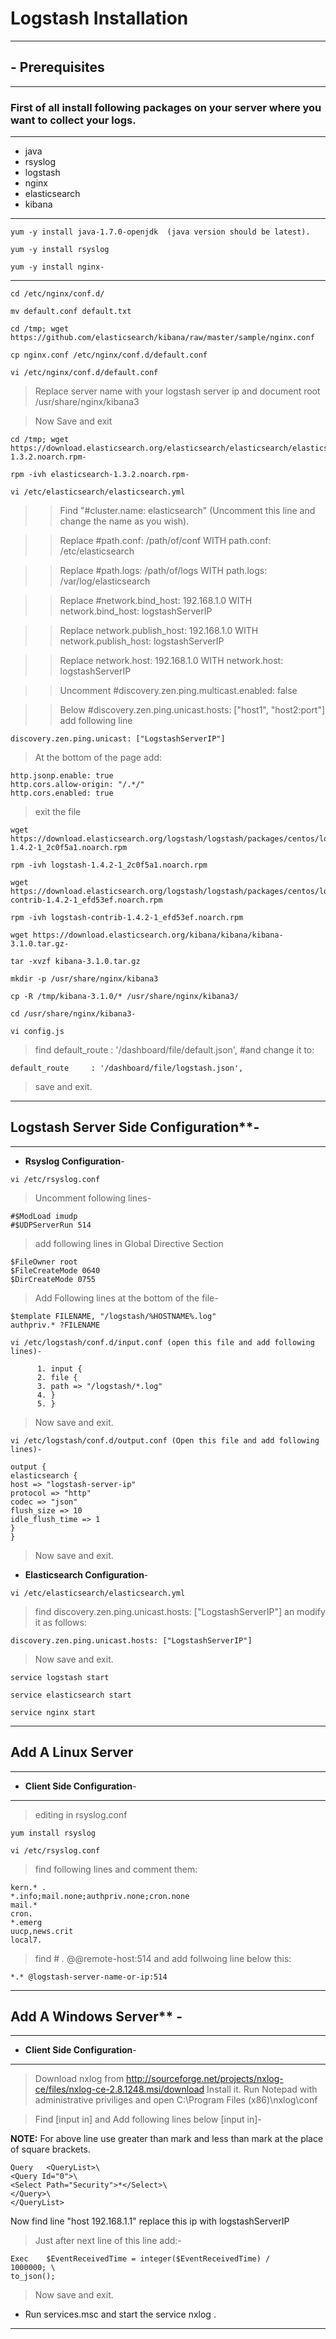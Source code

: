 # Logstash Installation
- - -

## - Prerequisites

- - -

### First of all install following packages on your server where you want to collect your logs.

- - - 
- java
- rsyslog
- logstash
- nginx
- elasticsearch
- kibana 

- - -

```
yum -y install java-1.7.0-openjdk  (java version should be latest).
```

```
yum -y install rsyslog
```

```
yum -y install nginx- 
```

- - -

```
cd /etc/nginx/conf.d/ 
```

```
mv default.conf default.txt
```

```
cd /tmp; wget https://github.com/elasticsearch/kibana/raw/master/sample/nginx.conf
```

```
cp nginx.conf /etc/nginx/conf.d/default.conf
```

```
vi /etc/nginx/conf.d/default.conf
```

> Replace server name with your logstash server ip and document root /usr/share/nginx/kibana3

> Now Save and exit


```
cd /tmp; wget https://download.elasticsearch.org/elasticsearch/elasticsearch/elasticsearch-1.3.2.noarch.rpm-  
```

```
rpm -ivh elasticsearch-1.3.2.noarch.rpm- 
```

```
vi /etc/elasticsearch/elasticsearch.yml
```


>> Find "#cluster.name: elasticsearch" (Uncomment this line and change the name as you wish).

>> Replace #path.conf: /path/of/conf WITH path.conf: /etc/elasticsearch

>> Replace #path.logs: /path/of/logs WITH path.logs: /var/log/elasticsearch

>> Replace #network.bind_host: 192.168.1.0 WITH network.bind_host: logstashServerIP

>> Replace network.publish_host: 192.168.1.0 WITH network.publish_host: logstashServerIP

>> Replace network.host: 192.168.1.0 WITH network.host: logstashServerIP

>> Uncomment #discovery.zen.ping.multicast.enabled: false

>> Below #discovery.zen.ping.unicast.hosts: ["host1", "host2:port"] add following line

```
discovery.zen.ping.unicast: ["LogstashServerIP"]
```

> At the bottom of the page add: 

```
http.jsonp.enable: true
http.cors.allow-origin: "/.*/"
http.cors.enabled: true
```

> exit the file

```
wget https://download.elasticsearch.org/logstash/logstash/packages/centos/logstash-1.4.2-1_2c0f5a1.noarch.rpm 
```

```
rpm -ivh logstash-1.4.2-1_2c0f5a1.noarch.rpm
```

```
wget https://download.elasticsearch.org/logstash/logstash/packages/centos/logstash-contrib-1.4.2-1_efd53ef.noarch.rpm
``` 

```
rpm -ivh logstash-contrib-1.4.2-1_efd53ef.noarch.rpm
```

```
wget https://download.elasticsearch.org/kibana/kibana/kibana-3.1.0.tar.gz- 
```

```
tar -xvzf kibana-3.1.0.tar.gz
```

```
mkdir -p /usr/share/nginx/kibana3
```

```
cp -R /tmp/kibana-3.1.0/* /usr/share/nginx/kibana3/ 
```

```
cd /usr/share/nginx/kibana3- 
```

```
vi config.js
```

> find  default_route     : '/dashboard/file/default.json', #and change it to:

```
default_route     : '/dashboard/file/logstash.json', 
```

> save and exit.

- - -
## Logstash Server Side Configuration**- 

- - -

* **Rsyslog Configuration**- 

```
vi /etc/rsyslog.conf
```

> Uncomment following lines-  

```
#$ModLoad imudp 
#$UDPServerRun 514
```
> add following lines in Global Directive Section

```
$FileOwner root
$FileCreateMode 0640
$DirCreateMode 0755

```
> Add Following lines at the bottom of the file- 

```
$template FILENAME, "/logstash/%HOSTNAME%.log"
authpriv.* ?FILENAME 
```

```
vi /etc/logstash/conf.d/input.conf (open this file and add following lines)-  
```

```
      1. input {
      2. file {
      3. path => "/logstash/*.log"
      4. }
      5. }
```

> Now save and exit.

```
vi /etc/logstash/conf.d/output.conf (Open this file and add following lines)-  
```

```
output {
elasticsearch {
host => "logstash-server-ip"
protocol => "http"
codec => "json"
flush_size => 10
idle_flush_time => 1
}
}
```

> Now save and exit.


* **Elasticsearch Configuration**- 

```
vi /etc/elasticsearch/elasticsearch.yml 
```

> find discovery.zen.ping.unicast.hosts: ["LogstashServerIP"] an modify it as follows:

```
discovery.zen.ping.unicast.hosts: ["LogstashServerIP"]
```

> Now save and exit. 


```
service logstash start
```

```
service elasticsearch start
```

```
service nginx start
```

- - -
                                      

## Add A Linux Server  

- - -


* **Client Side Configuration**- 

- - -
> editing in rsyslog.conf 

```
yum install rsyslog
```

```
vi /etc/rsyslog.conf
```

> find following lines and comment them: 

```
kern.* .
*.info;mail.none;authpriv.none;cron.none
mail.* 
cron.
*.emerg 
uucp,news.crit 
local7.
```

> find # *.* @@remote-host:514 and add follwoing line below this:

```
*.* @logstash-server-name-or-ip:514 
````

- - -


## Add A Windows Server** -

- - - 

*  **Client Side Configuration**- 

- -- 
> Download nxlog from http://sourceforge.net/projects/nxlog-ce/files/nxlog-ce-2.8.1248.msi/download
> Install it.
> Run Notepad with administrative priviliges and open C:\Program Files (x86)\nxlog\conf

> Find [input in] and Add following lines below [input in]- 

**NOTE:** For above line use greater than mark and less than mark at the place of square brackets.


```
Query   <QueryList>\
<Query Id="0">\
<Select Path="Security">*</Select>\
</Query>\
</QueryList>
```

Now find line "host 192.168.1.1" replace this ip with logstashServerIP



> Just after next line of this line add:- 

```
Exec    $EventReceivedTime = integer($EventReceivedTime) / 
1000000; \
to_json();

```

> Now save and exit. 

* Run services.msc and start the service nxlog .


- - -
